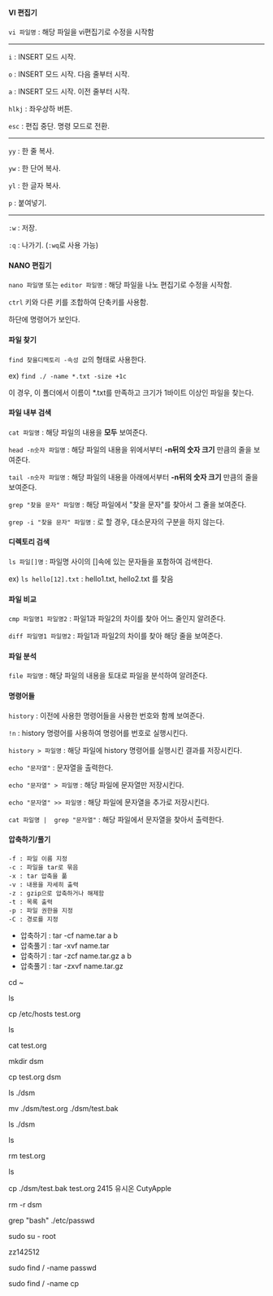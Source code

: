 #### VI 편집기

`vi 파일명` : 해당 파일을 vi편집기로 수정을 시작함

----

`i` : INSERT 모드 시작.

`o` : INSERT 모드 시작. 다음 줄부터 시작.

`a` : INSERT 모드 시작. 이전 줄부터 시작.

`hlkj` : 좌우상하 버튼.

`esc` : 편집 중단. 명령 모드로 전환.

---

`yy` : 한 줄 복사.

`yw` :  한 단어 복사.

`yl` : 한 글자 복사.

`p` : 붙여넣기.

----

`:w` : 저장.

`:q` : 나가기.  (`:wq`로 사용 가능)



#### NANO 편집기

`nano 파일명` 또는 `editor 파일명` : 해당 파일을 나노 편집기로 수정을 시작함.

`ctrl` 키와 다른 키를 조합하여 단축키를 사용함.

하단에 명령어가 보인다. 



#### 파일 찾기

`find 찾을디렉토리 -속성 값`의 형태로 사용한다.

ex) `find ./ -name *.txt -size +1c`

이 경우, 이 폴더에서 이름이 *.txt를 만족하고 크기가 1바이트 이상인 파일을 찾는다. 



#### 파일 내부 검색

 `cat 파일명`  : 해당 파일의 내용을 **모두** 보여준다.

`head -n숫자 파일명` : 해당 파일의 내용을 위에서부터 **-n뒤의 숫자 크기** 만큼의 줄을 보여준다.

`tail -n숫자 파일명` : 해당 파일의 내용을 아래에서부터 **-n뒤의 숫자 크기** 만큼의 줄을 보여준다.

`grep "찾을 문자" 파일명` : 해당 파일에서 "찾을 문자"를 찾아서 그 줄을 보여준다.

`grep -i "찾을 문자" 파일명` : 로 할 경우, 대소문자의 구분을 하지 않는다.



#### 디렉토리 검색

`ls 파일[]명` : 파일명 사이의 []속에 있는 문자들을 포함하여 검색한다.

ex) `ls hello[12].txt` : hello1.txt, hello2.txt 를 찾음



#### 파일 비교

`cmp 파일명1 파일명2` : 파일1과 파일2의 차이를 찾아 어느 줄인지 알려준다.

`diff 파일명1 파일명2` : 파일1과 파일2의 차이를 찾아 해당 줄을 보여준다. 



#### 파일 분석

`file 파일명` : 해당 파일의 내용을 토대로 파일을 분석하여 알려준다.



#### 명령어들

`history` : 이전에 사용한 명령어들을 사용한 번호와 함께 보여준다. 

`!n` :  history 명령어를 사용하여 명령어를 번호로 실행시킨다.

`history > 파일명` : 해당 파일에 history 명령어를 실행시킨 결과를 저장시킨다.

`echo "문자열"` : 문자열을 출력한다.

`echo "문자열" > 파일명` : 해당 파일에 문자열만 저장시킨다.

`echo "문자열" >> 파일명` : 해당 파일에 문자열을 추가로 저장시킨다.

`cat 파일명 |  grep "문자열"` : 해당 파일에서 문자열을 찾아서 출력한다.



#### 압축하기/풀기

```
-f : 파일 이름 지정
-c : 파일을 tar로 묶음
-x : tar 압축을 풂
-v : 내용을 자세히 출력
-z : gzip으로 압축하거나 해제함
-t : 목록 출력	
-p : 파일 권한을 지정
-C : 경로를 지정
```

* 압축하기 : tar -cf name.tar a b
* 압축풀기 : tar -xvf name.tar
* 압축하기 : tar -zcf name.tar.gz a b
* 압축풀기 : tar -zxvf name.tar.gz



 

cd ~

ls

cp /etc/hosts test.org

ls

cat test.org

mkdir dsm

cp test.org dsm 

ls ./dsm

mv ./dsm/test.org ./dsm/test.bak

ls ./dsm

ls

rm test.org

ls

cp ./dsm/test.bak test.org 								2415 유시온 CutyApple

rm -r dsm                  





grep "bash" ./etc/passwd

sudo su - root

zz142512

sudo find / -name passwd

sudo find / -name cp